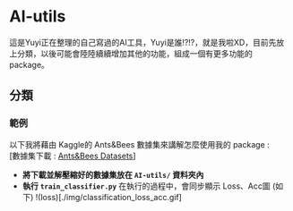 # AI-utils
這是Yuyi正在整理的自己寫過的AI工具，Yuyi是誰!?!?，就是我啦XD，目前先放上分類，以後可能會陸陸續續增加其他的功能，組成一個有更多功能的package。

## 分類
### 範例
以下我將藉由 Kaggle的 Ants&Bees 數據集來講解怎麼使用我的 package : <br>
[數據集下載 : <a href="https://www.kaggle.com/datasets/gauravduttakiit/ants-bees" target="__blank">Ants&Bees Datasets</a>]

*  **將下載並解壓縮好的數據集放在 ```AI-utils/``` 資料夾內**
* **執行 ```train_classifier.py```**
  在執行的過程中，會同步顯示 Loss、Acc圖 (如下)
!(loss)[./img/classification_loss_acc.gif]

